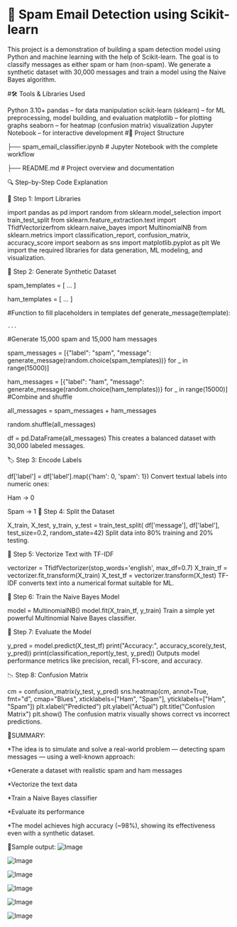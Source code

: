 # 📧 Spam Email Detection using Scikit-learn

This project is a demonstration of building a spam detection model using Python and machine learning with the help of Scikit-learn. The goal is to classify messages as either spam or ham (non-spam). We generate a synthetic dataset with 30,000 messages and train a model using the Naive Bayes algorithm.

#🛠️ Tools & Libraries Used

Python 3.10+
pandas – for data manipulation
scikit-learn (sklearn) – for ML preprocessing, model building, and evaluation
matplotlib – for plotting graphs
seaborn – for heatmap (confusion matrix) visualization
Jupyter Notebook – for interactive development
#📂 Project Structure

├── spam_email_classifier.ipynb # Jupyter Notebook with the complete workflow

├── README.md # Project overview and documentation

🔍 Step-by-Step Code Explanation

📄 Step 1: Import Libraries

import pandas as pd
import random
from sklearn.model_selection import train_test_split
from sklearn.feature_extraction.text import TfidfVectorizerfrom sklearn.naive_bayes import MultinomialNB
from sklearn.metrics import classification_report, confusion_matrix, accuracy_score
import seaborn as sns
import matplotlib.pyplot as plt
We import the required libraries for data generation, ML modeling, and visualization.

🧪 Step 2: Generate Synthetic Dataset

spam_templates = [ ... ]

ham_templates = [ ... ]

#Function to fill placeholders in templates def generate_message(template):

    ...
#Generate 15,000 spam and 15,000 ham messages

spam_messages = [{"label": "spam", "message": generate_message(random.choice(spam_templates))} for _ in range(15000)]

ham_messages = [{"label": "ham", "message": generate_message(random.choice(ham_templates))} for _ in range(15000)]
#Combine and shuffle

all_messages = spam_messages + ham_messages

random.shuffle(all_messages)

df = pd.DataFrame(all_messages)
This creates a balanced dataset with 30,000 labeled messages.

🏷 Step 3: Encode Labels

df['label'] = df['label'].map({'ham': 0, 'spam': 1})
Convert textual labels into numeric ones:

Ham → 0

Spam → 1
🔀 Step 4: Split the Dataset

X_train, X_test, y_train, y_test = train_test_split(
    df['message'], df['label'], test_size=0.2, random_state=42)
Split data into 80% training and 20% testing.

🧠 Step 5: Vectorize Text with TF-IDF

vectorizer = TfidfVectorizer(stop_words='english', max_df=0.7)
X_train_tf = vectorizer.fit_transform(X_train)
X_test_tf = vectorizer.transform(X_test)
TF-IDF converts text into a numerical format suitable for ML.

🤖 Step 6: Train the Naive Bayes Model

model = MultinomialNB()
model.fit(X_train_tf, y_train)
Train a simple yet powerful Multinomial Naive Bayes classifier.

🧾 Step 7: Evaluate the Model

y_pred = model.predict(X_test_tf)
print("Accuracy:", accuracy_score(y_test, y_pred))
print(classification_report(y_test, y_pred))
Outputs model performance metrics like precision, recall, F1-score, and accuracy.

📉 Step 8: Confusion Matrix

cm = confusion_matrix(y_test, y_pred)
sns.heatmap(cm, annot=True, fmt="d", cmap="Blues", xticklabels=["Ham", "Spam"], yticklabels=["Ham", "Spam"])
plt.xlabel("Predicted")
plt.ylabel("Actual")
plt.title("Confusion Matrix")
plt.show()
The confusion matrix visually shows correct vs incorrect predictions.

📄SUMMARY:

*The idea is to simulate and solve a real-world problem — detecting spam messages — using a well-known approach:

*Generate a dataset with realistic spam and ham messages

*Vectorize the text data

*Train a Naive Bayes classifier

*Evaluate its performance

*The model achieves high accuracy (~98%), showing its effectiveness even with a synthetic dataset.

🧠Sample output:
![Image](https://github.com/user-attachments/assets/a9ec4c91-d077-4f35-b79e-9b996b4fbc33)

![Image](https://github.com/user-attachments/assets/fb883176-5752-4966-a0a5-b494d257d256)

![Image](https://github.com/user-attachments/assets/e5c12744-6b5b-455c-b0e6-66b5d96a27b7)

![Image](https://github.com/user-attachments/assets/6aa919c6-38d8-482c-8da7-bd89e949b56f)

![Image](https://github.com/user-attachments/assets/b0a12b81-7491-4b9c-9b7d-10598a03fb20)

![Image](https://github.com/user-attachments/assets/26fb05fe-aba1-40ea-9ed0-6c5f12e4840f)
